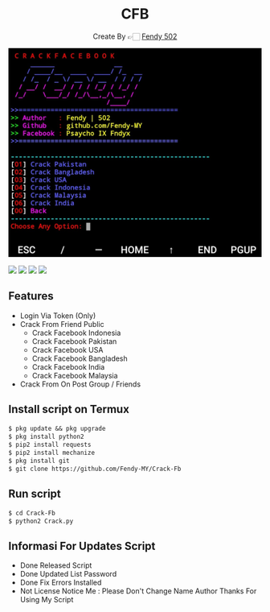 <h1 align="center">
  CFB
</h1>
</div>
<p align="center">
  Create By 👉🏻  <a href="https://github.com/Fendy-MY">Fendy 502</a>
</p>
<p align="center">
 <img src="https://raw.githubusercontent.com/Fendy-MY/Crack-Fb/master/Screenshot_20201017-223118_1.jpg" width="640" title="Menu" alt="Menu">
</p>

   ![](https://img.shields.io/badge/Language-2-blue) ![](https://img.shields.io/badge/Python-2.7-green) ![](https://img.shields.io/badge/Size-174KB-orange) ![](https://img.shields.io/badge/Relase-20-08-20-brightgreen)

## Features
* Login Via Token (Only)
* Crack From Friend Public
  * Crack Facebook Indonesia
  * Crack Facebook Pakistan
  * Crack Facebook USA
  * Crack Facebook Bangladesh
  * Crack Facebook India
  * Crack Facebook Malaysia
* Crack From On Post Group / Friends

## Install script on Termux
```
$ pkg update && pkg upgrade
$ pkg install python2
$ pip2 install requests
$ pip2 install mechanize
$ pkg install git
$ git clone https://github.com/Fendy-MY/Crack-Fb
```

## Run script
```
$ cd Crack-Fb
$ python2 Crack.py
```

## Informasi For Updates Script
* Done Released Script
* Done Updated List Password
* Done Fix Errors Installed
* Not License
Notice Me : Please Don't Change Name Author
Thanks For Using My Script
